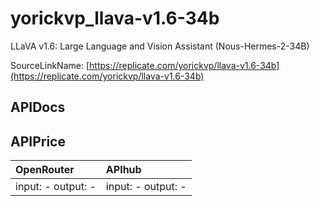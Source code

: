 # yorickvp_llava-v1.6-34b

LLaVA v1.6: Large Language and Vision Assistant (Nous-Hermes-2-34B)

SourceLinkName: [https://replicate.com/yorickvp/llava-v1.6-34b](https://replicate.com/yorickvp/llava-v1.6-34b)

## APIDocs



## APIPrice

| OpenRouter | APIhub |
|:---|:---|
| input: - output: - | input: - output: - |
